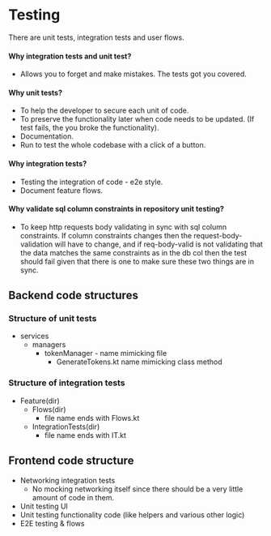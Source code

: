 # Testing
There are unit tests, integration tests and user flows.

#### Why integration tests and unit test?
- Allows you to forget and make mistakes. The tests got you covered.

#### Why unit tests?
- To help the developer to secure each unit of code.
- To preserve the functionality later when code needs to be updated. (If test fails, the you broke the functionality).
- Documentation.
- Run to test the whole codebase with a click of a button.

#### Why integration tests?
- Testing the integration of code - e2e style.
- Document feature flows.

#### Why validate sql column constraints in repository unit testing?
- To keep http requests body validating in sync with sql column constraints. If column constraints changes then the request-body-validation will have to change, and if req-body-valid is not validating that the data matches the same constraints as in the db col then the test should fail given that there is one to make sure these two things are in sync.

## Backend code structures

### Structure of unit tests  <!-- {docsify-ignore} -->
- services
    - managers
        - tokenManager - name mimicking file
            - GenerateTokens.kt name mimicking class method

### Structure of integration tests  <!-- {docsify-ignore} -->
- Feature(dir)
    - Flows(dir)
        - file name ends with Flows.kt
    - IntegrationTests(dir)
        - file name ends with IT.kt


## Frontend code structure

- Networking integration tests
    - No mocking networking itself since there should be a very little amount of code in them.
- Unit testing UI
- Unit testing functionality code (like helpers and various other logic)
- E2E testing & flows